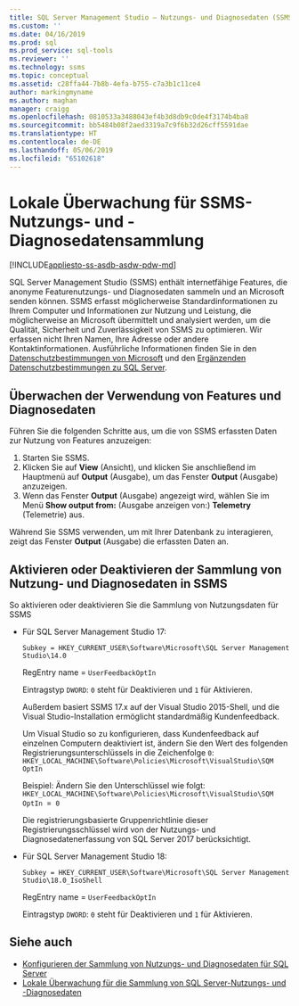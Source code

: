 ```yaml
---
title: SQL Server Management Studio – Nutzungs- und Diagnosedaten (SSMS) | Microsoft-Dokumentation
ms.custom: ''
ms.date: 04/16/2019
ms.prod: sql
ms.prod_service: sql-tools
ms.reviewer: ''
ms.technology: ssms
ms.topic: conceptual
ms.assetid: c28ffa44-7b8b-4efa-b755-c7a3b1c11ce4
author: markingmyname
ms.author: maghan
manager: craigg
ms.openlocfilehash: 0810533a3488043ef4b3d8db9c0de4f3174b4ba8
ms.sourcegitcommit: bb5484b08f2aed3319a7c9f6b32d26cff5591dae
ms.translationtype: HT
ms.contentlocale: de-DE
ms.lasthandoff: 05/06/2019
ms.locfileid: "65102618"
---
```

# <a name="local-audit-for-ssms-usage-and-diagnostic-data-collection"></a>Lokale Überwachung für SSMS-Nutzungs- und -Diagnosedatensammlung
[!INCLUDE[appliesto-ss-asdb-asdw-pdw-md](../includes/appliesto-ss-asdb-asdw-pdw-md.md)]

SQL Server Management Studio (SSMS) enthält internetfähige Features, die anonyme Featurenutzungs- und Diagnosedaten sammeln und an Microsoft senden können. SSMS erfasst möglicherweise Standardinformationen zu Ihrem Computer und Informationen zur Nutzung und Leistung, die möglicherweise an Microsoft übermittelt und analysiert werden, um die Qualität, Sicherheit und Zuverlässigkeit von SSMS zu optimieren. Wir erfassen nicht Ihren Namen, Ihre Adresse oder andere Kontaktinformationen. Ausführliche Informationen finden Sie in den [Datenschutzbestimmungen von Microsoft](https://privacy.microsoft.com/privacystatement) und den [Ergänzenden Datenschutzbestimmungen zu SQL Server](https://go.microsoft.com/fwlink/?LinkID=868444).

## <a name="audit-feature-usage-and-diagnostic-data"></a>Überwachen der Verwendung von Features und Diagnosedaten

Führen Sie die folgenden Schritte aus, um die von SSMS erfassten Daten zur Nutzung von Features anzuzeigen:

1.  Starten Sie SSMS.
2.  Klicken Sie auf **View** (Ansicht), und klicken Sie anschließend im Hauptmenü auf **Output** (Ausgabe), um das Fenster **Output** (Ausgabe) anzuzeigen. 
3.  Wenn das Fenster **Output** (Ausgabe) angezeigt wird, wählen Sie im Menü **Show output from:** (Ausgabe anzeigen von:) **Telemetry** (Telemetrie) aus.

Während Sie SSMS verwenden, um mit Ihrer Datenbank zu interagieren, zeigt das Fenster **Output** (Ausgabe) die erfassten Daten an.

## <a name="enable-or-disable-usage-and-diagnostic-data-collection-in-ssms"></a>Aktivieren oder Deaktivieren der Sammlung von Nutzung- und Diagnosedaten in SSMS

So aktivieren oder deaktivieren Sie die Sammlung von Nutzungsdaten für SSMS

- Für SQL Server Management Studio 17:

  `Subkey = HKEY_CURRENT_USER\Software\Microsoft\SQL Server Management Studio\14.0`

  RegEntry name = `UserFeedbackOptIn`

  Eintragstyp `DWORD`: `0` steht für Deaktivieren und `1` für Aktivieren.

  Außerdem basiert SSMS 17.x auf der Visual Studio 2015-Shell, und die Visual Studio-Installation ermöglicht standardmäßig Kundenfeedback.  

  Um Visual Studio so zu konfigurieren, dass Kundenfeedback auf einzelnen Computern deaktiviert ist, ändern Sie den Wert des folgenden Registrierungsunterschlüssels in die Zeichenfolge `0`: `HKEY_LOCAL_MACHINE\Software\Policies\Microsoft\VisualStudio\SQM OptIn`

  Beispiel: Ändern Sie den Unterschlüssel wie folgt:  
  `HKEY_LOCAL_MACHINE\Software\Policies\Microsoft\VisualStudio\SQM OptIn `=` 0`

  Die registrierungsbasierte Gruppenrichtlinie dieser Registrierungsschlüssel wird von der Nutzungs- und Diagnosedatenerfassung von SQL Server 2017 berücksichtigt.

- Für SQL Server Management Studio 18:

  `Subkey = HKEY_CURRENT_USER\Software\Microsoft\SQL Server Management Studio\18.0_IsoShell`

  RegEntry name = `UserFeedbackOptIn`

  Eintragstyp `DWORD`: `0` steht für Deaktivieren und `1` für Aktivieren.

## <a name="see-also"></a>Siehe auch

- [Konfigurieren der Sammlung von Nutzungs- und Diagnosedaten für SQL Server](../sql-server/usage-and-diagnostic-data-configuration-for-sql-server.md)
- [Lokale Überwachung für die Sammlung von SQL Server-Nutzungs- und -Diagnosedaten](http://msdn.microsoft.com/library/mt743085.aspx)